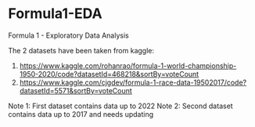 # Formula1-EDA
Formula 1 - Exploratory Data Analysis


The 2 datasets have been taken from kaggle:
1) https://www.kaggle.com/rohanrao/formula-1-world-championship-1950-2020/code?datasetId=468218&sortBy=voteCount
2) https://www.kaggle.com/cjgdev/formula-1-race-data-19502017/code?datasetId=5571&sortBy=voteCount

Note 1: First dataset contains data up to 2022
Note 2: Second dataset contains data up to 2017 and needs updating